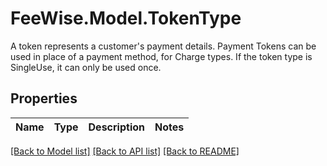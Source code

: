 # FeeWise.Model.TokenType
A token represents a customer's payment details.  Payment Tokens can be used in place of a payment method, for Charge types.  If the token type is SingleUse, it can only be used once. 

## Properties

Name | Type | Description | Notes
------------ | ------------- | ------------- | -------------

[[Back to Model list]](../README.md#documentation-for-models) [[Back to API list]](../README.md#documentation-for-api-endpoints) [[Back to README]](../README.md)

